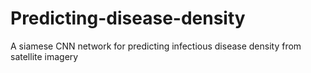 # Predicting-disease-density
A siamese CNN network for predicting infectious disease density from satellite imagery
